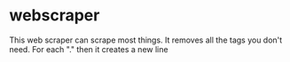# webscraper

This web scraper can scrape most things.
It removes all the tags you don't need.
For each "." then it creates a new line
